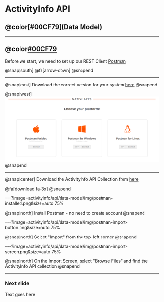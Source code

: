 # ActivityInfo API
## @color[#00CF79](Data Model)

---

## @color[#00CF79](Set-up)

Before we start, we need to set up our REST Client [Postman](https://www.getpostman.com/)

@snap[south]
@fa[arrow-down]
@snapend

---

@snap[east]
Download the correct version for your system [here]("https://www.getpostman.com/apps")
@snapend

@snap[west]
![](activityinfo/api/data-model/img/postman-apps.png)
@snapend

---

@snap[center]
Download the ActivityInfo API Collection from [here](https://github.com/jamiewhths/talks/activityinfo/api/data-model/resources/collections.api)

@fa[download fa-3x]
@snapend

---?image=activityinfo/api/data-model/img/postman-installed.png&size=auto 75%

@snap[north]
Install Postman - no need to create account
@snapend

---?image=activityinfo/api/data-model/img/postman-import-button.png&size=auto 75%

@snap[north]
Select "Import" from the top-left corner
@snapend

---?image=activityinfo/api/data-model/img/postman-import-screen.png&size=auto 75%

@snap[north]
On the Import Screen, select "Browse Files" and find the ActivityInfo API collection
@snapend

---

### Next slide

Text goes here
